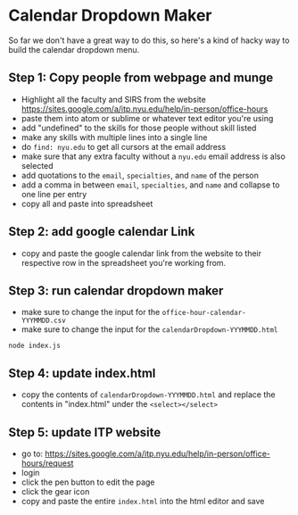 # Calendar Dropdown Maker

So far we don't have a great way to do this, so here's a kind of hacky way to build the calendar dropdown menu.

## Step 1: Copy people from webpage and munge

* Highlight all the faculty and SIRS from the website https://sites.google.com/a/itp.nyu.edu/help/in-person/office-hours
* paste them into atom or sublime or whatever text editor you're using
* add "undefined" to the skills for those people without skill listed
* make any skills with multiple lines into a single line
* do `find: nyu.edu` to get all cursors at the email address
* make sure that any extra faculty without a `nyu.edu` email address is also selected
* add quotations to the `email`, `specialties`, and `name` of the person
* add a comma in between `email`, `specialties`, and `name` and collapse to one line per entry
* copy all and paste into spreadsheet

## Step 2: add google calendar Link
* copy and paste the google calendar link from the website to their respective row in the spreadsheet you're working from.

## Step 3: run calendar dropdown maker

* make sure to change the input for the `office-hour-calendar-YYYMMDD.csv`
* make sure to change the input for the `calendarDropdown-YYYMMDD.html`

```
node index.js
```

## Step 4: update index.html
* copy the contents of  `calendarDropdown-YYYMMDD.html` and replace the contents in "index.html" under the `<select></select>`


## Step 5: update ITP website

* go to: https://sites.google.com/a/itp.nyu.edu/help/in-person/office-hours/request
* login
* click the pen button to edit the page
* click the gear icon
* copy and paste the entire `index.html` into the html editor and save

